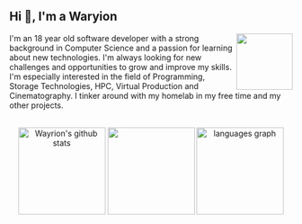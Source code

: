 <h2 align="left">Hi 👋, I'm a Waryion </h2>
<img src="./gifs/MonochromeCity_Source_Adafruit.gif?raw=true"  width="100px" align="right">

I'm an 18 year old software developer with a strong background in Computer Science and a passion for learning about new technologies. I'm always looking for new challenges and opportunities to grow and improve my skills. I'm especially interested in the field of Programming, Storage Technologies, HPC, Virtual Production and Cinematography. I tinker around with my homelab in my free time and my other projects.


<br>

<div align="center">
  <img src="https://github-readme-stats.vercel.app/api?username=Wayrion&count_private=true&show_icons=true&theme=dark&bg_color=0D1117&text_color=61d9fa&title_color=61d9fa" 
  width="auto" height="155" alt="Wayrion's github stats" />

  <img src="https://github-readme-streak-stats-one-orpin.vercel.app/?user=Wayrion&theme=react&background=0D1117"  width="auto" height="155" />

  <img src="https://github-readme-stats-vercel-sable.vercel.app/api/top-langs?username=Wayrion&locale=en&hide_title=false&layout=compact&card_width=320&langs_count=10&theme=dark&bg_color=0D1117&text_color=61d9fa&title_color=61d9fa&hide_border=false" width="auto" height="155" alt="languages graph"  />
</div>
